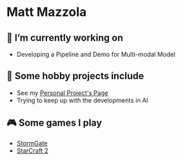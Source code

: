 # Matt Mazzola

## 🔭 I’m currently working on

- Developing a Pipeline and Demo for Multi-modal Model
  
## 🌱 Some hobby projects include

- See my <a target="_blank" href="http://mattmazzola.github.io/">Personal Project's Page</a>
- Trying to keep up with the developments in AI

## 🎮 Some games I play

- <a target="_blank" href="https://playstormgate.com/">StormGate</a>
- <a target="_blank" href="https://starcraft2.com/en-us/">StarCraft 2</a>